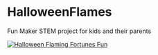 # HalloweenFlames
Fun Maker STEM project for kids and their parents


[![Halloween Flaming Fortunes Fun](https://img.youtube.com/vi/D3yvTOuFSvA/0.jpg)](https://www.youtube.com/watch?v=https://www.youtube.com/watch?v=D3yvTOuFSvA)


